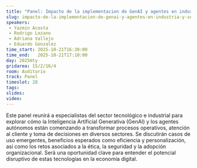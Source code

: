 ```yaml
---
title: "Panel: Impacto de la implementacion de GenAI y agentes en industria y servicios"
slug: impacto-de-la-implementacion-de-genai-y-agentes-en-industria-y-servicios
speakers:
 - Yazmin Acosta
 - Rodrigo Lozano
 - Adriana Vallejo
 - Eduardo Gonzalez
time_start: 2025-10-21T16:30:00
time_end:   2025-10-21T17:10:00
day: 2025mty
gridarea: 15/2/16/4
room: Auditorio
track: Panel
timeslot: 28
tags:
slides: 
video: 
---
```


Este panel reunirá a especialistas del sector tecnológico e industrial para explorar cómo la Inteligencia Artificial Generativa (GenAI) y los agentes autónomos están comenzando a transformar procesos operativos, atención al cliente y toma de decisiones en diversos sectores. Se discutirán casos de uso emergentes, beneficios esperados como eficiencia y personalización, así como los retos asociados a la ética, la seguridad y la adopción organizacional. Será una oportunidad clave para entender el potencial disruptivo de estas tecnologías en la economía digital.